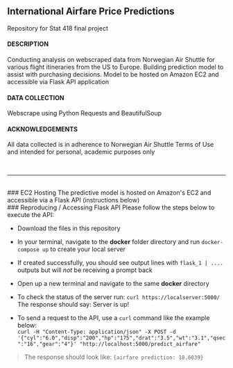 ## International Airfare Price Predictions
Repository for Stat 418 final project

#### DESCRIPTION
Conducting analysis on webscraped data from Norwegian Air Shuttle for various flight itineraries from the US to Europe. Building prediction model to assist with purchasing decisions. Model to be hosted on Amazon EC2 and accessible via Flask API application

#### DATA COLLECTION
Webscrape using Python Requests and BeautifulSoup

#### ACKNOWLEDGEMENTS
All data collected is in adherence to Norwegian Air Shuttle Terms of Use and intended for personal, academic purposes only

</br>

***

</br>
### EC2 Hosting
The predictive model is hosted on Amazon's EC2 and accessible via a Flask API (instructions below)

</br>
### Reproducing / Accessing Flask API
Please follow the steps below to execute the API:

+ Download the files in this repository

+ In your terminal, navigate to the **docker** folder directory and run `docker-compose up` to create your local server

+ If created successfully, you should see output lines with `flask_1 | ....` outputs but will *not* be receiving a prompt back

+ Open up a new terminal and navigate to the same **docker** directory

+ To check the status of the server run:
`curl https://localserver:5000/`  
The response should say: Server is up!

+ To send a request to the API, use a `curl` command like the example below:  
`curl -H "Content-Type: application/json" -X POST -d '{"cyl":"6.0","disp":"200","hp":"175","drat":"3.5","wt":"3.1","qsec":"16","gear":"4"}' "http://localhost:5000/predict_airfare"`  

> The response should look like: `{airfare prediction: 18.6039}`
